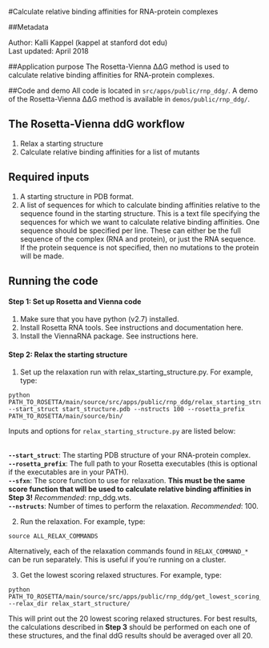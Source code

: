 #Calculate relative binding affinities for RNA-protein complexes 

##Metadata

Author: Kalli Kappel (kappel at stanford dot edu)  
Last updated: April 2018

##Application purpose
The Rosetta-Vienna ΔΔG method is used to calculate relative binding affinities for RNA-protein complexes.  

##Code and demo
All code is located in `src/apps/public/rnp_ddg/`. A demo of the Rosetta-Vienna ΔΔG method is available in `demos/public/rnp_ddg/`.  

## The Rosetta-Vienna ddG workflow
1. Relax a starting structure
2. Calculate relative binding affinities for a list of mutants

## Required inputs
1. A starting structure in PDB format.
2. A list of sequences for which to calculate binding affinities relative to the sequence found in the starting structure. This is a text file specifying the sequences for which we want to calculate relative binding affinities. One sequence should be specified per line. These can either be the full sequence of the complex (RNA and protein), or just the RNA sequence. If the protein sequence is not specified, then no mutations to the protein will be made. 

## Running the code

#### Step 1: Set up Rosetta and Vienna code
1. Make sure that you have python (v2.7) installed.
2. Install Rosetta RNA tools. See instructions and documentation here.
3. Install the ViennaRNA package. See instructions here.

#### Step 2: Relax the starting structure

1. Set up the relaxation run with relax_starting_structure.py. For example, type: 

```
python PATH_TO_ROSETTA/main/source/src/apps/public/rnp_ddg/relax_starting_structure.py --start_struct start_structure.pdb --nstructs 100 --rosetta_prefix PATH_TO_ROSETTA/main/source/bin/
```
  
Inputs and options for `relax_starting_structure.py` are listed below:  <br><br>

**`--start_struct`**: The starting PDB structure of your RNA-protein complex.  
**`--rosetta_prefix`**: The full path to your Rosetta executables (this is optional if the executables are in your PATH).  
**`--sfxn`**: The score function to use for relaxation. **This must be the same score function that will be used to calculate relative binding affinities in Step 3!** *Recommended*: rnp_ddg.wts.  
**`--nstructs`**: Number of times to perform the relaxation. *Recommended*: 100.  

2. Run the relaxation. For example, type:

```
source ALL_RELAX_COMMANDS
```

Alternatively, each of the relaxation commands found in `RELAX_COMMAND_*` can be run separately. This is useful if you’re running on a cluster. 

3. Get the lowest scoring relaxed structures. For example, type:  

```
python PATH_TO_ROSETTA/main/source/src/apps/public/rnp_ddg/get_lowest_scoring_relaxed_models.py --relax_dir relax_start_structure/
```

This will print out the 20 lowest scoring relaxed structures. For best results, the calculations described in **Step 3** should be performed on each one of these structures, and the final ddG results should be averaged over all 20.

